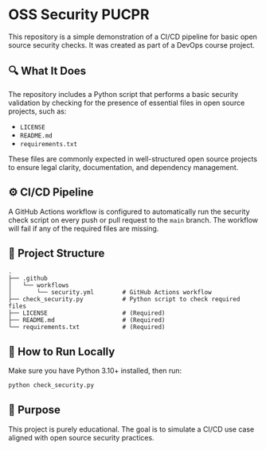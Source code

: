 # OSS Security PUCPR

This repository is a simple demonstration of a CI/CD pipeline for basic open source security checks. It was created as part of a DevOps course project.

## 🔍 What It Does

The repository includes a Python script that performs a basic security validation by checking for the presence of essential files in open source projects, such as:

- `LICENSE`
- `README.md`
- `requirements.txt`

These files are commonly expected in well-structured open source projects to ensure legal clarity, documentation, and dependency management.

## ⚙️ CI/CD Pipeline

A GitHub Actions workflow is configured to automatically run the security check script on every push or pull request to the `main` branch. The workflow will fail if any of the required files are missing.

## 📁 Project Structure

```
.
├── .github
│   └── workflows
│       └── security.yml        # GitHub Actions workflow
├── check_security.py           # Python script to check required files
├── LICENSE                     # (Required)
├── README.md                   # (Required)
└── requirements.txt            # (Required)
```

## 🧪 How to Run Locally

Make sure you have Python 3.10+ installed, then run:

```bash
python check_security.py
```

## 🧠 Purpose

This project is purely educational. The goal is to simulate a CI/CD use case aligned with open source security practices.
